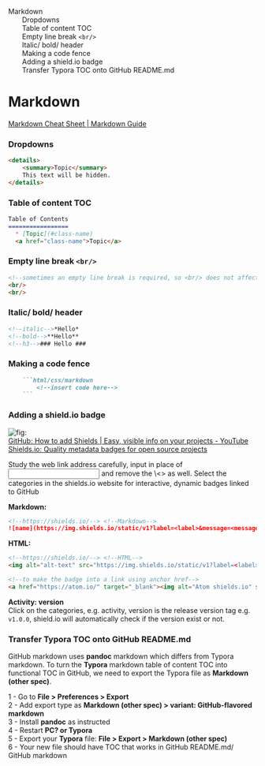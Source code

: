 <div id="toc">

[Markdown](#markdown)  
  [Dropdowns](#dropdowns)  
  [Table of content TOC](#table-of-content-toc)  
  [Empty line break `<br/>`](#empty-line-break-br)  
  [Italic/ bold/ header](#italic-bold-header)  
  [Making a code fence](#making-a-code-fence)  
  [Adding a shield.io badge](#adding-a-shieldio-badge)  
  [Transfer Typora TOC onto GitHub
README.md](#transfer-typora-toc-onto-github-readmemd)

</div>

# Markdown

[Markdown Cheat Sheet \| Markdown
Guide](https://www.markdownguide.org/cheat-sheet/)

### Dropdowns

```markdown
<details>
	<summary>Topic</summary>
	This text will be hidden.
</details>
```

### Table of content TOC

```markdown
Table of Contents
=================
  * [Topic](#class-name)
  <a href="class-name">Topic</a>
```

### Empty line break `<br/>`

```html
<!--sometimes an empty line break is required, so <br/> does not affect other syntax/elements in markdown-->
<br/>
<br/>
```

### Italic/ bold/ header

```markdown
<!--italic-->*Hello*
<!--bold-->**Hello**
<!--h3-->### Hello ###
```

### Making a code fence

````markdown
    ```html/css/markdown
    	<!--insert code here-->
    ```
````

### Adding a shield.io badge

![](https://img.shields.io/static/v1?label=shields.io&message=badge&color=<color>&logo=Shields.io "fig:")  
[GitHub: How to add Shields \| Easy, visible info on your projects -
YouTube](https://www.youtube.com/watch?v=Dl-ekLb4quE&ab_channel=TroubleChute)  
[Shields.io: Quality metadata badges for open source
projects](https://shields.io/#your-badge)

Study the web link address carefully, input in place of <input> and
remove the \\&lt;> as well. Select the categories in the shields.io website
for interactive, dynamic badges linked to GitHub

**Markdown:**

```markdown
<!--https://shields.io/--> <!--Markdown-->
![name](https://img.shields.io/static/v1?label=<label>&message=<message>&color=<color>&logo=<name>)
```

**HTML:**

```html
<!--https://shields.io/--> <!--HTML-->
<img alt="alt-text" src="https://img.shields.io/static/v1?label=<label>&message=<message>&color=<color>&logo=<name>">

<!--to make the badge into a link using anchor href-->
<a href="https://atom.io/" target="_blank"><img alt="Atom shields.io" src="https://img.shields.io/static/v1?label=Atom&message=editor&color=teal&logo=Atom"></a>
```

**Activity: version**  
Click on the categories, e.g. activity, version is the release version
tag e.g. `v1.0.0`, shield.io will automatically check if the version
exist or not.

### Transfer Typora TOC onto GitHub README.md

GitHub markdown uses **pandoc** markdown which differs from Typora
markdown. To turn the **Typora** markdown table of content TOC into
functional TOC in GitHub, we need to export the Typora file as
**Markdown (other spec)**.

1 - Go to **File > Preferences > Export**  
2 - Add export type as **Markdown (other spec) > variant:
GitHub-flavored markdown**  
3 - Install **pandoc** as instructed  
4 - Restart **PC? or Typora**  
5 - Export your **Typora** file: **File > Export > Markdown (other
spec)**  
6 - Your new file should have TOC that works in GitHub README.md/ GitHub
markdown
